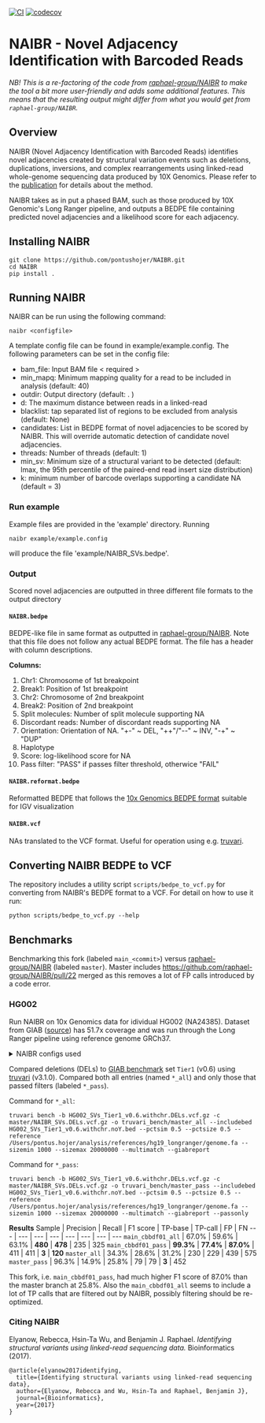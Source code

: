 [![CI](https://github.com/pontushojer/NAIBR/actions/workflows/ci.yml/badge.svg?branch=main)](https://github.com/pontushojer/NAIBR/actions/workflows/ci.yml) [![codecov](https://codecov.io/gh/pontushojer/NAIBR/branch/main/graph/badge.svg?token=lHWwvvKaz1)](https://codecov.io/gh/pontushojer/NAIBR)
# NAIBR - Novel Adjacency Identification with Barcoded Reads

*NB! This is a re-factoring of the code from [raphael-group/NAIBR](https://github.com/raphael-group/NAIBR) to make the tool a bit more user-friendly and adds some additional features. This means that the resulting output might differ from what you would get from `raphael-group/NAIBR`.*

## Overview

NAIBR (Novel Adjacency Identification with Barcoded Reads) identifies novel adjacencies created by structural variation events such as deletions, duplications, inversions, and complex rearrangements using linked-read whole-genome sequencing data produced by 10X Genomics. Please refer to the [publication](https://doi.org/10.1093/bioinformatics/btx712) for details about the method.


NAIBR takes as in put a phased BAM, such as those produced by 10X Genomic's 
Long Ranger pipeline, and outputs a BEDPE file containing predicted novel 
adjacencies and a likelihood score for each adjacency.

## Installing NAIBR
```
git clone https://github.com/pontushojer/NAIBR.git
cd NAIBR
pip install .
```

## Running NAIBR

NAIBR can be run using the following command:

```
naibr <configfile>
```

A template config file can be found in example/example.config. The following parameters can be set in the config file:

* bam_file: Input BAM file < required >
* min_mapq: Minimum mapping quality for a read to be included in analysis (default: 40)
* outdir: Output directory (default: . )
* d: The maximum distance between reads in a linked-read
* blacklist: tap separated list of regions to be excluded from analysis (default: None)
* candidates: List in BEDPE format of novel adjacencies to be scored by NAIBR. This will override automatic detection of candidate novel adjacencies. 
* threads: Number of threads (default: 1)
* min_sv: Minimum size of a structural variant to be detected (default: lmax, the 95th percentile of the paired-end read insert size distribution)
* k: minimum number of barcode overlaps supporting a candidate NA (default = 3)


### Run example
Example files are provided in the 'example' directory. Running

```
naibr example/example.config
```

will produce the file 'example/NAIBR_SVs.bedpe'.

### Output

Scored novel adjacencies are outputted in three different file formats to the output directory

#### `NAIBR.bedpe` 
BEDPE-like file in same format as outputted in [raphael-group/NAIBR](https://github.com/raphael-group/NAIBR). Note that this file does not follow any actual BEDPE format. The file has a header with column descriptions.

**Columns:**
1. Chr1: Chromosome of 1st breakpoint
2. Break1: Position of 1st breakpoint
3. Chr2: Chromosome of 2nd breakpoint
4. Break2: Position of 2nd breakpoint
5. Split molecules: Number of split molecule supporting NA
6. Discordant reads: Number of discordant reads supporting NA 
7. Orientation: Orientation of NA. "+-" ~ DEL, "++"/"--" ~ INV, "-+" ~ "DUP"
8. Haplotype
9. Score: log-likelihood score for NA
10. Pass filter: "PASS" if passes filter threshold, otherwice "FAIL"

#### `NAIBR.reformat.bedpe`
Reformatted BEDPE that follows the [10x Genomics BEDPE format](https://support.10xgenomics.com/genome-exome/software/pipelines/latest/output/bedpe) suitable for IGV visualization


#### `NAIBR.vcf`

NAs translated to the VCF format. Useful for operation using e.g. [truvari](https://github.com/ACEnglish/truvari).

## Converting NAIBR BEDPE to VCF

The repository includes a utility script `scripts/bedpe_to_vcf.py` for converting from NAIBR's BEDPE format to a VCF. For detail on how to use it run:

```
python scripts/bedpe_to_vcf.py --help
```

## Benchmarks
Benchmarking this fork (labeled `main_<commit>`) versus [raphael-group/NAIBR](https://github.com/raphael-group/NAIBR) (labeled `master`). Master includes https://github.com/raphael-group/NAIBR/pull/22 merged as this removes a lot of FP calls introduced by a code error.

### HG002 
Run NAIBR on 10x Genomics data for idividual HG002 (NA24385). Dataset from GIAB ([source](https://ftp-trace.ncbi.nlm.nih.gov/ReferenceSamples/giab/data/AshkenazimTrio/analysis/10XGenomics_ChromiumGenome_LongRanger2.2_Supernova2.0.1_04122018/GRCh37/)) has 51.7x coverage and was run through the Long Ranger pipeline using reference genome GRCh37. 

<details>
  <summary>NAIBR configs used</summary>
  <code>
  min_mapq=40
  d=10000
  min_sv=1000
  threads=10
  k=3
  min_reads=2
  min_discs=2
</code>
</details>

Compared deletions (DELs) to [GIAB benchmark](https://doi.org/10.1038%2Fs41587-020-0538-8) set `Tier1` (v0.6) using [truvari](https://github.com/ACEnglish/truvari) (v3.1.0). Compared both all entries (named `*_all`) and only those that passed filters (labeled `*_pass`).

Command for `*_all`:
```
truvari bench -b HG002_SVs_Tier1_v0.6.withchr.DELs.vcf.gz -c master/NAIBR_SVs.DELs.vcf.gz -o truvari_bench/master_all --includebed HG002_SVs_Tier1_v0.6.withchr.noY.bed --pctsim 0.5 --pctsize 0.5 --reference /Users/pontus.hojer/analysis/references/hg19_longranger/genome.fa --sizemin 1000 --sizemax 20000000 --multimatch --giabreport
```

Command for `*_pass`:
```
truvari bench -b HG002_SVs_Tier1_v0.6.withchr.DELs.vcf.gz -c master/NAIBR_SVs.DELs.vcf.gz -o truvari_bench/master_pass --includebed HG002_SVs_Tier1_v0.6.withchr.noY.bed --pctsim 0.5 --pctsize 0.5 --reference /Users/pontus.hojer/analysis/references/hg19_longranger/genome.fa --sizemin 1000 --sizemax 20000000 --multimatch --giabreport --passonly
```

**Results**
Sample | Precision | Recall | F1 score | TP-base | TP-call | FP | FN
--- | --- | --- | --- | --- | --- | --- | ---
`main_cbbdf01_all`  | 67.0% | 59.6% | 63.1% | **480** | **478** | 235 | 325
`main_cbbdf01_pass` | **99.3%** | **77.4%** | **87.0%** | 411 | 411 | **3** | **120**
`master_all`        | 34.3% | 28.6% | 31.2% | 230 | 229 | 439 | 575
`master_pass`       | 96.3% | 14.9% | 25.8% | 79 | 79 | **3** | 452

This fork, i.e. `main_cbbdf01_pass`, had much higher F1 score of 87.0% than the master branch at 25.8%. Also the `main_cbbdf01_all` seems to include a lot of TP calls that are filtered out by NAIBR, possibly filtering should be re-optimized.

### Citing NAIBR
Elyanow, Rebecca, Hsin-Ta Wu, and Benjamin J. Raphael. *Identifying 
structural variants using linked-read sequencing data.* Bioinformatics (2017).
```
@article{elyanow2017identifying,
  title={Identifying structural variants using linked-read sequencing data},
  author={Elyanow, Rebecca and Wu, Hsin-Ta and Raphael, Benjamin J},
  journal={Bioinformatics},
  year={2017}
}
```


